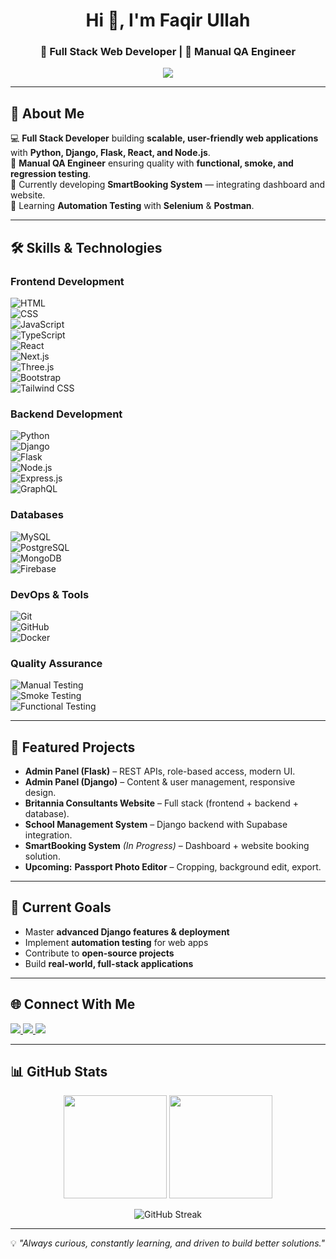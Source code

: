 <!-- Profile Header -->
<h1 align="center">Hi 👋, I'm Faqir Ullah</h1>
<h3 align="center">🚀 Full Stack Web Developer | 🧪 Manual QA Engineer</h3>

<p align="center">
  <img src="https://readme-typing-svg.herokuapp.com?size=22&color=00BFFF&center=true&vCenter=true&width=500&lines=Full+Stack+Developer;Python+%7C+Django+%7C+Flask;React+%7C+Node.js+%7C+Three.js;Manual+QA+Engineer;Always+Learning+New+Things">
</p>

---

## 🚀 About Me  

💻 **Full Stack Developer** building **scalable, user-friendly web applications** with **Python, Django, Flask, React, and Node.js**.  
🧪 **Manual QA Engineer** ensuring quality with **functional, smoke, and regression testing**.  
🎯 Currently developing **SmartBooking System** — integrating dashboard and website.  
🌱 Learning **Automation Testing** with **Selenium** & **Postman**.  

---

## 🛠 Skills & Technologies  

### **Frontend Development**
![HTML](https://img.shields.io/badge/HTML-E34F26?style=for-the-badge&logo=html5&logoColor=white)  
![CSS](https://img.shields.io/badge/CSS-1572B6?style=for-the-badge&logo=css3&logoColor=white)  
![JavaScript](https://img.shields.io/badge/JavaScript-F7DF1E?style=for-the-badge&logo=javascript&logoColor=black)  
![TypeScript](https://img.shields.io/badge/TypeScript-3178C6?style=for-the-badge&logo=typescript&logoColor=white)  
![React](https://img.shields.io/badge/React-20232a?style=for-the-badge&logo=react&logoColor=61dafb)  
![Next.js](https://img.shields.io/badge/Next.js-000000?style=for-the-badge&logo=nextdotjs&logoColor=white)  
![Three.js](https://img.shields.io/badge/Three.js-000000?style=for-the-badge&logo=three.js&logoColor=white)  
![Bootstrap](https://img.shields.io/badge/Bootstrap-563D7C?style=for-the-badge&logo=bootstrap&logoColor=white)  
![Tailwind CSS](https://img.shields.io/badge/Tailwind_CSS-38B2AC?style=for-the-badge&logo=tailwind-css&logoColor=white)  

### **Backend Development**
![Python](https://img.shields.io/badge/Python-3776AB?style=for-the-badge&logo=python&logoColor=white)  
![Django](https://img.shields.io/badge/Django-092E20?style=for-the-badge&logo=django&logoColor=white)  
![Flask](https://img.shields.io/badge/Flask-000000?style=for-the-badge&logo=flask&logoColor=white)  
![Node.js](https://img.shields.io/badge/Node.js-43853D?style=for-the-badge&logo=node.js&logoColor=white)  
![Express.js](https://img.shields.io/badge/Express.js-000000?style=for-the-badge&logo=express&logoColor=white)  
![GraphQL](https://img.shields.io/badge/GraphQL-E10098?style=for-the-badge&logo=graphql&logoColor=white)  

### **Databases**
![MySQL](https://img.shields.io/badge/MySQL-4479A1?style=for-the-badge&logo=mysql&logoColor=white)  
![PostgreSQL](https://img.shields.io/badge/PostgreSQL-316192?style=for-the-badge&logo=postgresql&logoColor=white)  
![MongoDB](https://img.shields.io/badge/MongoDB-4EA94B?style=for-the-badge&logo=mongodb&logoColor=white)  
![Firebase](https://img.shields.io/badge/Firebase-FFCA28?style=for-the-badge&logo=firebase&logoColor=black)  

### **DevOps & Tools**
![Git](https://img.shields.io/badge/Git-F05032?style=for-the-badge&logo=git&logoColor=white)  
![GitHub](https://img.shields.io/badge/GitHub-181717?style=for-the-badge&logo=github&logoColor=white)  
![Docker](https://img.shields.io/badge/Docker-2496ED?style=for-the-badge&logo=docker&logoColor=white)  

### **Quality Assurance**
![Manual Testing](https://img.shields.io/badge/Manual%20QA-FF6F00?style=for-the-badge)  
![Smoke Testing](https://img.shields.io/badge/Smoke%20Testing-FFB800?style=for-the-badge)  
![Functional Testing](https://img.shields.io/badge/Functional%20Testing-00A86B?style=for-the-badge)  

---

## 📂 Featured Projects  

- **Admin Panel (Flask)** – REST APIs, role-based access, modern UI.  
- **Admin Panel (Django)** – Content & user management, responsive design.  
- **Britannia Consultants Website** – Full stack (frontend + backend + database).  
- **School Management System** – Django backend with Supabase integration.  
- **SmartBooking System** *(In Progress)* – Dashboard + website booking solution.  
- **Upcoming:** **Passport Photo Editor** – Cropping, background edit, export.  

---

## 🎯 Current Goals  

- Master **advanced Django features & deployment**  
- Implement **automation testing** for web apps  
- Contribute to **open-source projects**  
- Build **real-world, full-stack applications**  

---

## 🌐 Connect With Me  

<p align="left">
<a href="https://github.com/faqirullahafridi" target="_blank">
  <img src="https://img.shields.io/badge/GitHub-100000?style=for-the-badge&logo=github&logoColor=white">
</a>
<a href="https://www.linkedin.com/in/faqir-ullah-002372322" target="_blank">
  <img src="https://img.shields.io/badge/LinkedIn-0077b5?style=for-the-badge&logo=linkedin&logoColor=white">
</a>
<a href="mailto:faqir.ullahhh@gmail.com">
  <img src="https://img.shields.io/badge/Email-D14836?style=for-the-badge&logo=gmail&logoColor=white">
</a>
</p>

---

## 📊 GitHub Stats  

<p align="center">
  <img src="https://github-readme-stats.vercel.app/api?username=faqirullahafridi&show_icons=true&theme=radical" height="165">
  <img src="https://github-readme-stats.vercel.app/api/top-langs/?username=faqirullahafridi&layout=compact&theme=radical" height="165">
</p>

<p align="center">
  <img src="https://github-readme-streak-stats.herokuapp.com/?user=faqirullahafridi&theme=radical" alt="GitHub Streak">
</p>

---

💡 _"Always curious, constantly learning, and driven to build better solutions."_
